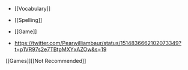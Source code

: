   - [[Vocabulary]]
  - [[Spelling]]
  - [[Game]]

  - https://twitter.com/Pearwilliambaur/status/1514836662102073349?t=p1VR97s2e7TBtpMXYxAZOw&s=19

[[Games]][[Not Recommended]]